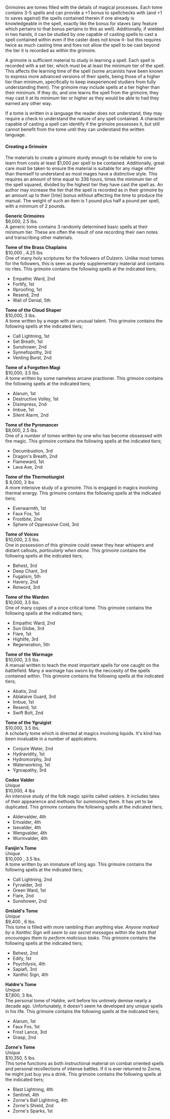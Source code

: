 Grimoires are tomes filled with the details of magical processes. Each tome contains 3-5 spells and can provide a +1 bonus to spellchecks with (and +1 to saves against) the spells contained therein if one already is knowledgeable in the spell, exactly like the bonus for staves (any feature which pertains to that bonus pertains to this as well). Additionally, if wielded in two hands, it can be studied by one capable of casting spells to cast a spell contained within even if the caster does not know it- but this requires twice as much casting time and foes not allow the spell to be cast beyond the tier it is recorded as within the grimoire.

A grimoire is sufficient material to study in learning a spell. Each spell is recorded with a set tier, which must be at least the minimum tier of the spell. This affects the learning time of the spell (some arcanists have been known to express more advanced versions of their spells, being those of a higher tier than minimum, specifically to keep inexperienced studiers from fully understanding them). The grimoire may include spells at a tier higher than their minimum. If they do, and one learns the spell from the grimoire, they may cast it at its minimum tier or higher as they would be able to had they earned any other way.

If a tome is written in a language the reader does not understand, they may require a check to understand the nature of any spell contained. A character capable of casting a spell can identify if the grimoire possesses it, but still cannot benefit from the tome until they can understand the written language.

#### Creating a Grimoire
The materials to create a grimoire sturdy enough to be reliable for one to learn from costs at least $1,000 per spell to be contained. Additionally, great care must be taken to ensure the material is suitable for any mage other than themself to understand as most mages have a distinctive style. This requires an amount of time equal to 336 hours, times the minimum tier of the spell squared, divided by the highest tier they have cast the spell as. An author may increase the tier that the spell is recorded as in their grimoire by an amount up to their [Inte] bonus without affecting the time to produce the manual. The weight of such an item is 1 pound plus half a pound per spell, with a minimum of 2 pounds.

**Generic Grimoires**  
$6,000, 2.5 lbs.  
A generic tome contains 3 randomly determined basic spells at their minimum tier. These are often the result of one recording their own notes and transcribing other materials.

**Tome of the Brass Chaplains**  
$10,000 , 4.25 lbs  
One of many holy scriptures for the followers of Dulzern. Unlike most tomes for the followers, this is seen as purely supplementary material and contains no rites. This grimoire contains the following spells at the indicated tiers;
* Empathic Ward, 2nd
* Fortify, 1st
* Illproofing, 1st
* Resend, 2nd
* Wall of Denial, 5th

**Tome of the Cloud Shaper**  
$10,000, 3 lbs.  
A tome written by a mage with an unusual talent. This grimoire contains the following spells at the indicated tiers;  
* Call Lightning, 1st
* Set Breath, 1st
* Sunshower, 2nd
* Synnefopothy, 3rd
* Venting Burst, 2nd

**Tome of a Forgotten Magi**  
$10,000, 3.5 lbs.  
A tome written by some nameless arcane practioner. This grimoire contains the following spells at the indicated tiers;  
* Alarum, 1st
* Destructive Volley, 1st
* Disimpress, 2nd
* Imbue, 1st
* Silent Alarm, 2nd

**Tome of the Pyromancer**  
$8,000, 2.5 lbs.  
One of a number of tomes written by one who has become obssessed with fire magic. This grimoire contains the following spells at the indicated tiers;  
* Decumbustion, 3rd
* Dragon's Breath, 2nd
* Flameward, 1st
* Lava Axe, 2nd

**Tome of the Thermotiurgist**  
$ 8,000, 3 lbs  
A more intensive study of a grimoire. This is engaged in magics involving thermal energy. This grimoire contains the following spells at the indicated tiers;  
* Everwarmth, 1st
* Faux Fos, 1st
* Frostbite, 2nd
* Sphere of Oppressive Cold, 3rd

**Tome of Voices**  
$10,000, 2.5 lbs.  
One in possession of this grimoire could swear they hear whispers and distant callouts, *particularly when alone*. This grimoire contains the following spells at the indicated tiers;  
* Behest, 3rd
* Deep Chant, 3rd
* Fugalism, 5th
* Havery, 2nd
* Rotword, 3rd

**Tome of the Warden**  
$10,000, 3.5 lbs.  
One of many copies of a once critical tome. This grimoire contains the following spells at the indicated tiers;  
* Empathic Ward, 2nd
* Sun Globe, 3rd
* Flare, 1st
* Highlife, 3rd
* Regeneration, 5th

**Tome of the Warmage**  
$10,000, 3.5 lbs.  
A manual written to teach the most important spells for one caught on the battlefield. Many a warmage has sworn by the neccesity of the spells contained within. This grimoire contains the following spells at the indicated tiers;  
* Abatis, 2nd
* Ablataive Guard, 3rd
* Imbue, 1st
* Resend, 1st
* Swift Bolt, 2nd

**Tome of the Ygruigist**  
$10,000, 3.5 lbs.  
A scholarly tome which is directed at magics involving liquids. It's kind has been invaluable in a number of applications.
* Conjure Water, 2nd
* Hydravidity, 1st
* Hydromorphy, 3rd
* Waterworking, 1st
* Ygroapathy, 3rd

**Codex Valder**  
*Unique*  
$10,000, 4 lbs  
An intensive study of the folk magic spirits called valders. It includes tales of their appearence and methods for summoning them. It has yet to be duplicated. This grimoire contains the following spells at the indicated tiers;  
* Aldervalder, 4th
* Ertvalder, 4th
* Isevalder, 4th
* Wengvalder, 4th
* Wurmvalder, 4th

**Fanijin's Tome**  
*Unique*  
$10,000 , 3.5 lbs.  
A tome written by an immature elf long ago. This grimoire contains the following spells at the indicated tiers;  
* Call Lightning, 2nd
* Fyrvalder, 3rd
* Green Ward, 1st
* Flare, 2nd
* Sunshower, 2nd

**Grelald's Tome**  
*Unique*  
$9,400 , 6 lbs.  
This tome is filled with more rambling than anything else. *Anyone marked by a Xanthic Sign will seem to see secret messages within the texts that encourages them to perform malicious tasks*. This grimoire contains the following spells at the indicated tiers;  
* Behest, 2nd
* Edify, 1st
* Psychilysis, 4th
* Sapiafi, 3rd
* Xanthic Sign, 4th

**Haldre's Tome**  
*Unique*  
$7,800, 3 lbs.  
The personal tome of Haldre, writ before his untimely demise nearly a decade ago. Unfortunately, it doesn't seem he developed any unique spells in his life. This grimoire contains the following spells at the indicated tiers;  
* Alarum, 1st
* Faux Fos, 1st
* Frost Lance, 3rd
* Grasp, 2nd

**Zorne's Tome**  
*Unique*  
$10,350, 5 lbs.  
This tome functions as both instructional material on combat oriented spells and personal recollections of intense battles. If it is ever returned to Zorne, he might just buy you a drink. This grimoire contains the following spells at the indicated tiers;  
* Blast Lightning, 4th
* Sentinel, 4th
* Zorne's Ball Lightning, 4th
* Zorne's Shield, 2nd
* Zorne's Sparks, 1st
